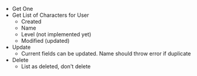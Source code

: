 ﻿- Get One
- Get List of Characters for User
  - Created
  - Name
  - Level (not implemented yet)
  - Modified (updated)
- Update
  - Current fields can be updated. Name should throw error if duplicate
- Delete
  - List as deleted, don't delete